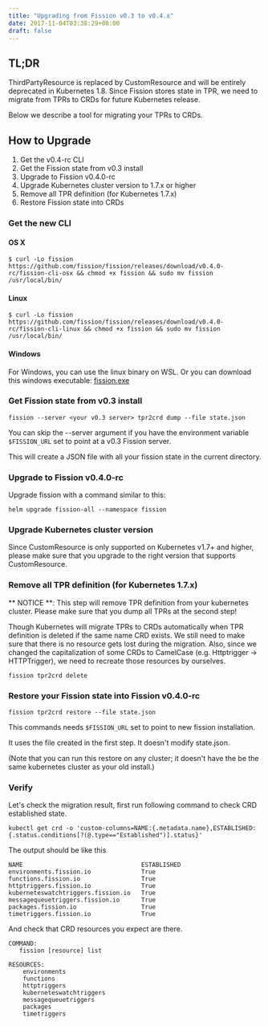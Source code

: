 ```yaml
---
title: "Upgrading from Fission v0.3 to v0.4.x"
date: 2017-11-04T03:38:29+08:00
draft: false
---
```


## TL;DR

ThirdPartyResource is replaced by CustomResource and will be entirely deprecated in Kubernetes 1.8.
Since Fission stores state in TPR, we need to migrate from TPRs to CRDs for future Kubernetes 
release. 

Below we describe a tool for migrating your TPRs to CRDs.

## How to Upgrade

1. Get the v0.4-rc CLI
2. Get the Fission state from v0.3 install
3. Upgrade to Fission v0.4.0-rc
4. Upgrade Kubernetes cluster version to 1.7.x or higher
5. Remove all TPR definition (for Kubernetes 1.7.x)
6. Restore Fission state into CRDs

### Get the new CLI

#### OS X

```
$ curl -Lo fission https://github.com/fission/fission/releases/download/v0.4.0-rc/fission-cli-osx && chmod +x fission && sudo mv fission /usr/local/bin/
```

#### Linux

```
$ curl -Lo fission https://github.com/fission/fission/releases/download/v0.4.0-rc/fission-cli-linux && chmod +x fission && sudo mv fission /usr/local/bin/
```

#### Windows

For Windows, you can use the linux binary on WSL. Or you can download
this windows executable: [fission.exe](https://github.com/fission/fission/releases/download/v0.4.0-rc/fission-cli-windows.exe)

### Get Fission state from v0.3 install

```
fission --server <your v0.3 server> tpr2crd dump --file state.json
```

You can skip the --server argument if you have the environment
variable `$FISSION_URL` set to point at a v0.3 Fission server.

This will create a JSON file with all your fission state in the
current directory.

### Upgrade to Fission v0.4.0-rc

Upgrade fission with a command similar to this:

```
helm upgrade fission-all --namespace fission
```

### Upgrade Kubernetes cluster version

Since CustomResource is only supported on Kubernetes v1.7+ and higher, please make sure 
that you upgrade to the right version that supports CustomResource.

### Remove all TPR definition (for Kubernetes 1.7.x)

** NOTICE **: This step will remove TPR definition from your kubernetes cluster. Please make sure that you dump all TPRs at the second step!

Though Kubernetes will migrate TPRs to CRDs automatically when TPR definition is deleted if the same name CRD exists. We still need to make sure that there is no resource gets lost during the migration. Also, since we changed the capitalization of some CRDs to CamelCase (e.g. Httptrigger -> HTTPTrigger), we need to recreate those resources by ourselves.

```
fission tpr2crd delete
```

### Restore your Fission state into Fission v0.4.0-rc

```
fission tpr2crd restore --file state.json
```

This commands needs `$FISSION_URL` set to point to new fission installation.

It uses the file created in the first step.  It doesn't modify state.json.

(Note that you can run this restore on any cluster; it doesn't have the be the same kubernetes
cluster as your old install.)

### Verify

Let's check the migration result, first run following command to check CRD established state.

```
kubectl get crd -o 'custom-columns=NAME:{.metadata.name},ESTABLISHED:{.status.conditions[?(@.type=="Established")].status}'
```

The output should be like this

```
NAME                                 ESTABLISHED
environments.fission.io              True
functions.fission.io                 True
httptriggers.fission.io              True
kuberneteswatchtriggers.fission.io   True
messagequeuetriggers.fission.io      True
packages.fission.io                  True
timetriggers.fission.io              True
```

And check that CRD resources you expect are there.

```
COMMAND:
   fission [resource] list

RESOURCES:
    environments
    functions
    httptriggers
    kuberneteswatchtriggers
    messagequeuetriggers
    packages
    timetriggers
```